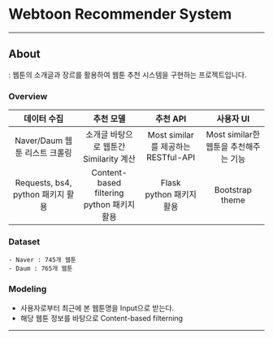 # Webtoon Recommender System
--- 

## About
: 웹툰의 소개글과 장르를 활용하여 웹툰 추천 시스템을 구현하는 프로젝트입니다.

### Overview
|  데이터 수집   | 추천 모델 | 추천 API  | 사용자 UI |
|:-------------:|:-------------:|:---------:|:---------:|
| Naver/Daum 웹툰 리스트 크롤링 | 소개글 바탕으로 웹툰간 Similarity 계산 | Most similar를 제공하는 RESTful-API | Most similar한 웹툰을 추천해주는 기능 |
| Requests, bs4, python 패키지 활용 | Content-based filtering <br> python 패키지 활용 | Flask <br> python 패키지 활용 | Bootstrap theme |
### Dataset
    - Naver : 745개 웹툰
    - Daum : 765개 웹툰
  
### Modeling
  - 사용자로부터 최근에 본 웹툰명을 Input으로 받는다.
  - 해당 웹툰 정보를 바탕으로 Content-based filterning
--- 
